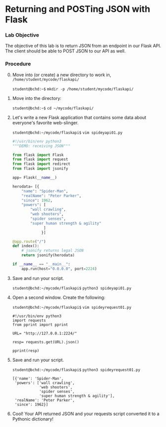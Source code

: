 # Returning and POSTing JSON with Flask

### Lab Objective

The objective of this lab is to return JSON from an endpoint in our Flask API. The client should be able to POST JSON to our API as well.

### Procedure

0. Move into (or create) a new directory to work in, `/home/student/mycode/flaskapi/`

    `student@bchd:~$` `mkdir -p /home/student/mycode/flaskapi/`
    
0. Move into the directory:

    `student@bchd:~$` `cd ~/mycode/flaskapi/`
    
0. Let's write a new Flask application that contains some data about everyone's favorite web-slinger.

    `student@bchd:~/mycode/flaskapi$` `vim spideyapi01.py`
    
    ```python
    #!/usr/bin/env python3
    """DEMO: receiving JSON"""

    from flask import Flask
    from flask import request
    from flask import redirect
    from flask import jsonify

    app= Flask(__name__)

    herodata= [{
        "name": "Spider-Man",
        "realName": "Peter Parker",
        "since": 1962,
        "powers": [
            "wall crawling",
            "web shooters",
            "spider senses",
            "super human strength & agility"
                  ]
                 }]

    @app.route("/")
    def index():
        # jsonify returns legal JSON
        return jsonify(herodata)

    if __name__ == "__main__":
        app.run(host="0.0.0.0", port=2224)
    ```
0. Save and run your script.

    `student@bchd:~/mycode/flaskapi$` `python3 spideyapi01.py`

0. Open a second window. Create the following:

    `student@bchd:~/mycode/flaskapi$` `vim spideyrequest01.py`

    ```
    #!/usr/bin/env python3
    import requests
    from pprint import pprint
    
    URL= "http://127.0.0.1:2224/"

    resp= requests.get(URL).json()

    pprint(resp)
    ```

0. Save and run your script.

    `student@bchd:~/mycode/flaskapi$` `python3 spideyrequest01.py`

    ```
    [{'name': 'Spider-Man',
     'powers': ['wall crawling',
                'web shooters',
                'spider senses',
                'super human strength & agility'],
     'realName': 'Peter Parker',
     'since': 1962}]
    ```

0. Cool! Your API returned JSON and your requests script converted it to a Pythonic dictionary!

<!--
0. Let's update our Flask application to allow to POST JSON.

    `student@bchd:~/mycode/flaskapi$` `vim spideyapi02.py`
    
    ```python
    #!/usr/bin/env python3
    """DEMO: receiving JSON"""

    from flask import Flask
    from flask import request
    from flask import redirect
    from flask import jsonify

    app= Flask(__name__)

    spiderdata= [{
        "name": "Spider-Man",
        "realName": "Peter Parker",
        "since": 1962,
        "powers": [
            "wall crawling",
            "web shooters",
            "spider senses",
            "super human strength & agility"
                  ]
                 }]

    @app.route("/", methods=["GET","POST"])
    def index():
        if request.method == "GET":
            return jsonify(spiderdata)
  

        if request.method == 'POST':
            data = request.json
            if data:
                name = data["nm"]
                realName = data["addr"]
                since = data["city"]
                powers = data["pin"]
                herodata.append({"name":name,"realName":realName,"since":since,"powers":powers})
                return redirect("/")
                
    if __name__ == "__main__":
        app.run(host="0.0.0.0", port=2224)
    ```
   
